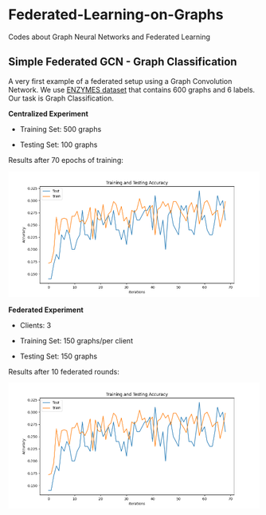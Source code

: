 # Federated-Learning-on-Graphs
Codes about Graph Neural Networks and Federated Learning

## Simple Federated GCN - Graph Classification
A very first example of a federated setup using a Graph Convolution Network.
We use [ENZYMES dataset](https://paperswithcode.com/dataset/enzymes) that contains 600 graphs and 6 labels. Our task is Graph Classification.

**Centralized Experiment**

- Training Set: 500 graphs

- Testing Set: 100 graphs

Results after 70 epochs of training:

![Centralized Results](/Simple_Federated_GCN/result_images/centralized_experiment1.png)

**Federated Experiment**

- Clients: 3

- Training Set: 150 graphs/per client

- Testing Set: 150 graphs

Results after 10 federated rounds:

![Centralized Results](/Simple_Federated_GCN/result_images/centralized_experiment1.png)
